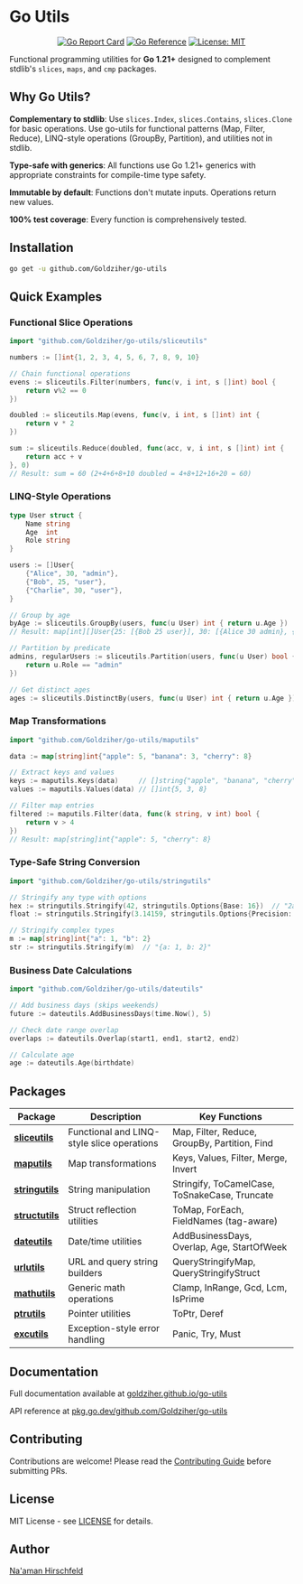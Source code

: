 # Go Utils

<div align="center">

[![Go Report Card](https://goreportcard.com/badge/github.com/Goldziher/go-utils)](https://goreportcard.com/report/github.com/Goldziher/go-utils)
[![Go Reference](https://pkg.go.dev/badge/github.com/Goldziher/go-utils.svg)](https://pkg.go.dev/github.com/Goldziher/go-utils)
[![License: MIT](https://img.shields.io/badge/License-MIT-blue.svg)](https://opensource.org/licenses/MIT)

</div>

Functional programming utilities for **Go 1.21+** designed to complement stdlib's `slices`, `maps`, and `cmp` packages.

## Why Go Utils?

**Complementary to stdlib**: Use `slices.Index`, `slices.Contains`, `slices.Clone` for basic operations. Use go-utils for functional patterns (Map, Filter, Reduce), LINQ-style operations (GroupBy, Partition), and utilities not in stdlib.

**Type-safe with generics**: All functions use Go 1.21+ generics with appropriate constraints for compile-time type safety.

**Immutable by default**: Functions don't mutate inputs. Operations return new values.

**100% test coverage**: Every function is comprehensively tested.

## Installation

```bash
go get -u github.com/Goldziher/go-utils
```

## Quick Examples

### Functional Slice Operations

```go
import "github.com/Goldziher/go-utils/sliceutils"

numbers := []int{1, 2, 3, 4, 5, 6, 7, 8, 9, 10}

// Chain functional operations
evens := sliceutils.Filter(numbers, func(v, i int, s []int) bool {
    return v%2 == 0
})

doubled := sliceutils.Map(evens, func(v, i int, s []int) int {
    return v * 2
})

sum := sliceutils.Reduce(doubled, func(acc, v, i int, s []int) int {
    return acc + v
}, 0)
// Result: sum = 60 (2+4+6+8+10 doubled = 4+8+12+16+20 = 60)
```

### LINQ-Style Operations

```go
type User struct {
    Name string
    Age  int
    Role string
}

users := []User{
    {"Alice", 30, "admin"},
    {"Bob", 25, "user"},
    {"Charlie", 30, "user"},
}

// Group by age
byAge := sliceutils.GroupBy(users, func(u User) int { return u.Age })
// Result: map[int][]User{25: [{Bob 25 user}], 30: [{Alice 30 admin}, {Charlie 30 user}]}

// Partition by predicate
admins, regularUsers := sliceutils.Partition(users, func(u User) bool {
    return u.Role == "admin"
})

// Get distinct ages
ages := sliceutils.DistinctBy(users, func(u User) int { return u.Age })
```

### Map Transformations

```go
import "github.com/Goldziher/go-utils/maputils"

data := map[string]int{"apple": 5, "banana": 3, "cherry": 8}

// Extract keys and values
keys := maputils.Keys(data)     // []string{"apple", "banana", "cherry"}
values := maputils.Values(data) // []int{5, 3, 8}

// Filter map entries
filtered := maputils.Filter(data, func(k string, v int) bool {
    return v > 4
})
// Result: map[string]int{"apple": 5, "cherry": 8}
```

### Type-Safe String Conversion

```go
import "github.com/Goldziher/go-utils/stringutils"

// Stringify any type with options
hex := stringutils.Stringify(42, stringutils.Options{Base: 16})  // "2a"
float := stringutils.Stringify(3.14159, stringutils.Options{Precision: 2})  // "3.14"

// Stringify complex types
m := map[string]int{"a": 1, "b": 2}
str := stringutils.Stringify(m)  // "{a: 1, b: 2}"
```

### Business Date Calculations

```go
import "github.com/Goldziher/go-utils/dateutils"

// Add business days (skips weekends)
future := dateutils.AddBusinessDays(time.Now(), 5)

// Check date range overlap
overlaps := dateutils.Overlap(start1, end1, start2, end2)

// Calculate age
age := dateutils.Age(birthdate)
```

## Packages

| Package | Description | Key Functions |
|---------|-------------|---------------|
| **[sliceutils](https://pkg.go.dev/github.com/Goldziher/go-utils/sliceutils)** | Functional and LINQ-style slice operations | Map, Filter, Reduce, GroupBy, Partition, Find |
| **[maputils](https://pkg.go.dev/github.com/Goldziher/go-utils/maputils)** | Map transformations | Keys, Values, Filter, Merge, Invert |
| **[stringutils](https://pkg.go.dev/github.com/Goldziher/go-utils/stringutils)** | String manipulation | Stringify, ToCamelCase, ToSnakeCase, Truncate |
| **[structutils](https://pkg.go.dev/github.com/Goldziher/go-utils/structutils)** | Struct reflection utilities | ToMap, ForEach, FieldNames (tag-aware) |
| **[dateutils](https://pkg.go.dev/github.com/Goldziher/go-utils/dateutils)** | Date/time utilities | AddBusinessDays, Overlap, Age, StartOfWeek |
| **[urlutils](https://pkg.go.dev/github.com/Goldziher/go-utils/urlutils)** | URL and query string builders | QueryStringifyMap, QueryStringifyStruct |
| **[mathutils](https://pkg.go.dev/github.com/Goldziher/go-utils/mathutils)** | Generic math operations | Clamp, InRange, Gcd, Lcm, IsPrime |
| **[ptrutils](https://pkg.go.dev/github.com/Goldziher/go-utils/ptrutils)** | Pointer utilities | ToPtr, Deref |
| **[excutils](https://pkg.go.dev/github.com/Goldziher/go-utils/excutils)** | Exception-style error handling | Panic, Try, Must |

## Documentation

Full documentation available at [goldziher.github.io/go-utils](https://goldziher.github.io/go-utils/)

API reference at [pkg.go.dev/github.com/Goldziher/go-utils](https://pkg.go.dev/github.com/Goldziher/go-utils)

## Contributing

Contributions are welcome! Please read the [Contributing Guide](CONTRIBUTING.md) before submitting PRs.

## License

MIT License - see [LICENSE](LICENSE) for details.

## Author

[Na'aman Hirschfeld](https://github.com/Goldziher)
